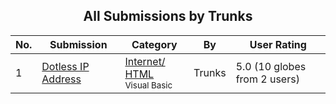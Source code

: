 ﻿<div align="center">

## All Submissions by Trunks

</div>

No.  | Submission | Category | By   | User Rating
---- | ---------- | -------- | ---- | -----------
1 | [Dotless IP Address<br />](https://github.com/Planet-Source-Code/trunks-dotless-ip-address__1-6265) | [Internet/ HTML<br /><sup>Visual Basic</sup>](../ByCategory/internet-html__1-34.md) | Trunks | 5.0 (10 globes from 2 users)
